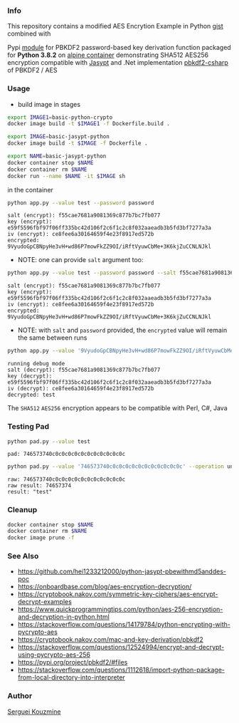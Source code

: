### Info

This repository contains a modified   AES Encrytion Example in Python [gist](https://gist.github.com/wowkin2/a2b234c87290f6959c815d3c21336278) combined with

Pypi [module](https://pypi.org/project/pbkdf2) for PBKDF2 password-based key derivation function
packaged for __Python 3.8.2__ on [alpine container](https://hub.docker.com/layers/library/python/3.8.2-alpine/images/sha256-85d79ea7f22dd6eefb1101753129b5f681af7622c92f1e74f5cd58c18fb5dabd)
demonstrating SHA512 AES256 encryption compatible with [Jasypt](http://www.jasypt.org)
and .Net implementation [pbkdf2-csharp](https://github.com/sergueik/powershell_samples/tree/master/csharp/pbkdf2-csharp) of PBKDF2 / AES

### Usage

* build image in stages
```sh
export IMAGE1=basic-python-crypto
docker image build -t $IMAGE1 -f Dockerfile.build .
```
```sh
export IMAGE=basic-jasypt-python
docker image build -t $IMAGE -f Dockerfile .
```
```sh
export NAME=basic-jasypt-python
docker container stop $NAME
docker container rm $NAME
docker run --name $NAME -it $IMAGE sh
```

in the container
```sh
python app.py --value test --password password
```
```text
salt (encrypt): f55cae7681a9081369c877b7bc7fb077
key (encrypt): e59f5596fbf97f06ff335bc42d106f2c6f1c2c8f032aaeadb3b5fd3bf7277a3a
iv (encrypt): ce8fee6a30164659f4e23f8917ed572b
encrypted: 9VyudoGpCBNpyHe3vH+wd86P7mowFkZZ9OI/iRftVyuwCbMe+3K6kjZuCCNLNJkl

```
* NOTE: one can provide `salt` argument too:
```sh
python app.py --value test --password password --salt f55cae7681a9081369c877b7bc7fb077
```

```text
salt (encrypt): f55cae7681a9081369c877b7bc7fb077
key (encrypt): e59f5596fbf97f06ff335bc42d106f2c6f1c2c8f032aaeadb3b5fd3bf7277a3a
iv (encrypt): ce8fee6a30164659f4e23f8917ed572b
encrypted: 9VyudoGpCBNpyHe3vH+wd86P7mowFkZZ9OI/iRftVyuwCbMe+3K6kjZuCCNLNJkl
```
* NOTE: with `salt` and `password` provided, the `encrypted` value will remain the same between runs

```sh
python app.py --value '9VyudoGpCBNpyHe3vH+wd86P7mowFkZZ9OI/iRftVyuwCbMe+3K6kjZuCCNLNJkl' --password password --debug --operation decrypt
```

```text
running debug mode
salt (decrypt): f55cae7681a9081369c877b7bc7fb077
key (decrypt): e59f5596fbf97f06ff335bc42d106f2c6f1c2c8f032aaeadb3b5fd3bf7277a3a
iv (decrypt): ce8fee6a30164659f4e23f8917ed572b
decrypted: test
```
The `SHA512` `AES256` encryption appears to be compatible with Perl, C#, Java

### Testing Pad

```sh
python pad.py --value test
```
```text
pad: 746573740c0c0c0c0c0c0c0c0c0c0c0c
```
```sh
python pad.py --value '746573740c0c0c0c0c0c0c0c0c0c0c0c' --operation unpad
```
```text
raw: 746573740c0c0c0c0c0c0c0c0c0c0c0c
raw result: 74657374
result: "test"
```
### Cleanup
```sh
docker container stop $NAME
docker container rm $NAME
docker image prune -f
```
### See Also 

  * https://github.com/hei1233212000/python-jasypt-pbewithmd5anddes-poc
  * https://onboardbase.com/blog/aes-encryption-decryption/ 
  * https://cryptobook.nakov.com/symmetric-key-ciphers/aes-encrypt-decrypt-examples
  * https://www.quickprogrammingtips.com/python/aes-256-encryption-and-decryption-in-python.html
  * https://stackoverflow.com/questions/14179784/python-encrypting-with-pycrypto-aes
  * https://cryptobook.nakov.com/mac-and-key-derivation/pbkdf2
  * https://stackoverflow.com/questions/12524994/encrypt-and-decrypt-using-pycrypto-aes-256
  * https://pypi.org/project/pbkdf2/#files
  * https://stackoverflow.com/questions/1112618/import-python-package-from-local-directory-into-interpreter

### Author
[Serguei Kouzmine](kouzmine_serguei@yahoo.com)


